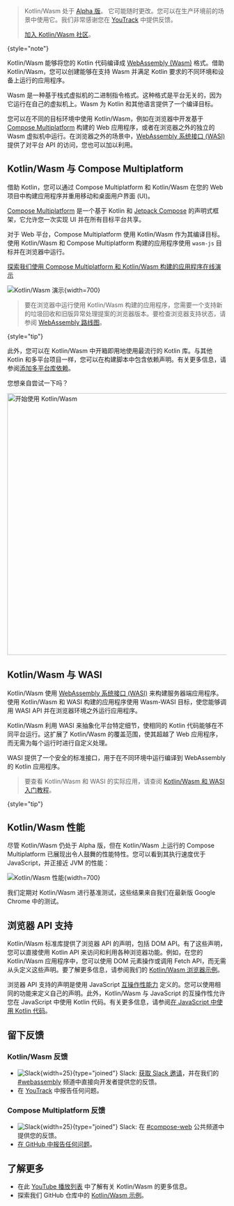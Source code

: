 [//]: # (title: Kotlin/Wasm)

> Kotlin/Wasm 处于 [Alpha 版](components-stability.md)。
> 它可能随时更改。您可以在生产环境前的场景中使用它。我们非常感谢您在 [YouTrack](https://youtrack.jetbrains.com/issue/KT-56492) 中提供反馈。
>
> [加入 Kotlin/Wasm 社区](https://slack-chats.kotlinlang.org/c/webassembly)。
>
{style="note"}

Kotlin/Wasm 能够将您的 Kotlin 代码编译成 [WebAssembly (Wasm)](https://webassembly.org/) 格式。借助 Kotlin/Wasm，您可以创建能够在支持 Wasm 并满足 Kotlin 要求的不同环境和设备上运行的应用程序。

Wasm 是一种基于栈式虚拟机的二进制指令格式。这种格式是平台无关的，因为它运行在自己的虚拟机上。Wasm 为 Kotlin 和其他语言提供了一个编译目标。

您可以在不同的目标环境中使用 Kotlin/Wasm，例如在浏览器中开发基于 [Compose Multiplatform](https://www.jetbrains.com/lp/compose-multiplatform/) 构建的 Web 应用程序，或者在浏览器之外的独立的 Wasm 虚拟机中运行。在浏览器之外的场景中，[WebAssembly 系统接口 (WASI)](https://wasi.dev/) 提供了对平台 API 的访问，您也可以加以利用。

## Kotlin/Wasm 与 Compose Multiplatform

借助 Kotlin，您可以通过 Compose Multiplatform 和 Kotlin/Wasm 在您的 Web 项目中构建应用程序并重用移动和桌面用户界面 (UI)。

[Compose Multiplatform](https://www.jetbrains.com/lp/compose-multiplatform/) 是一个基于 Kotlin 和 [Jetpack Compose](https://developer.android.com/jetpack/compose) 的声明式框架，它允许您一次实现 UI 并在所有目标平台共享。

对于 Web 平台，Compose Multiplatform 使用 Kotlin/Wasm 作为其编译目标。使用 Kotlin/Wasm 和 Compose Multiplatform 构建的应用程序使用 `wasm-js` 目标并在浏览器中运行。

[探索我们使用 Compose Multiplatform 和 Kotlin/Wasm 构建的应用程序在线演示](https://zal.im/wasm/jetsnack/)

![Kotlin/Wasm 演示](wasm-demo.png){width=700}

> 要在浏览器中运行使用 Kotlin/Wasm 构建的应用程序，您需要一个支持新的垃圾回收和旧版异常处理提案的浏览器版本。要检查浏览器支持状态，请参阅 [WebAssembly 路线图](https://webassembly.org/roadmap/)。
>
{style="tip"}

此外，您可以在 Kotlin/Wasm 中开箱即用地使用最流行的 Kotlin 库。与其他 Kotlin 和多平台项目一样，您可以在构建脚本中包含依赖声明。有关更多信息，请参阅[添加多平台库依赖](https://www.jetbrains.com/help/kotlin-multiplatform-dev/multiplatform-add-dependencies.html)。

您想亲自尝试一下吗？

<a href="wasm-get-started.md"><img src="wasm-get-started-button.svg" width="600" alt="开始使用 Kotlin/Wasm" style="block"/></a>

## Kotlin/Wasm 与 WASI

Kotlin/Wasm 使用 [WebAssembly 系统接口 (WASI)](https://wasi.dev/) 来构建服务器端应用程序。使用 Kotlin/Wasm 和 WASI 构建的应用程序使用 Wasm-WASI 目标，使您能够调用 WASI API 并在浏览器环境之外运行应用程序。

Kotlin/Wasm 利用 WASI 来抽象化平台特定细节，使相同的 Kotlin 代码能够在不同平台运行。这扩展了 Kotlin/Wasm 的覆盖范围，使其超越了 Web 应用程序，而无需为每个运行时进行自定义处理。

WASI 提供了一个安全的标准接口，用于在不同环境中运行编译到 WebAssembly 的 Kotlin 应用程序。

> 要查看 Kotlin/Wasm 和 WASI 的实际应用，请查阅 [Kotlin/Wasm 和 WASI 入门教程](wasm-wasi.md)。
>
{style="tip"}

## Kotlin/Wasm 性能

尽管 Kotlin/Wasm 仍处于 Alpha 版，但在 Kotlin/Wasm 上运行的 Compose Multiplatform 已展现出令人鼓舞的性能特性。您可以看到其执行速度优于 JavaScript，并正接近 JVM 的性能：

![Kotlin/Wasm 性能](wasm-performance-compose.png){width=700}

我们定期对 Kotlin/Wasm 进行基准测试，这些结果来自我们在最新版 Google Chrome 中的测试。

## 浏览器 API 支持

Kotlin/Wasm 标准库提供了浏览器 API 的声明，包括 DOM API。有了这些声明，您可以直接使用 Kotlin API 来访问和利用各种浏览器功能。例如，在您的 Kotlin/Wasm 应用程序中，您可以使用 DOM 元素操作或调用 Fetch API，而无需从头定义这些声明。要了解更多信息，请参阅我们的 [Kotlin/Wasm 浏览器示例](https://github.com/Kotlin/kotlin-wasm-examples/tree/main/browser-example)。

浏览器 API 支持的声明是使用 JavaScript [互操作性能力](wasm-js-interop.md) 定义的。您可以使用相同的功能来定义自己的声明。此外，Kotlin/Wasm 与 JavaScript 的互操作性允许您在 JavaScript 中使用 Kotlin 代码。有关更多信息，请参阅[在 JavaScript 中使用 Kotlin 代码](wasm-js-interop.md#use-kotlin-code-in-javascript)。

## 留下反馈

### Kotlin/Wasm 反馈

* ![Slack](slack.svg){width=25}{type="joined"} Slack: [获取 Slack 邀请](https://surveys.jetbrains.com/s3/kotlin-slack-sign-up)，并在我们的 [#webassembly](https://kotlinlang.slack.org/archives/CDFP59223) 频道中直接向开发者提供您的反馈。
* 在 [YouTrack](https://youtrack.jetbrains.com/issue/KT-56492) 中报告任何问题。

### Compose Multiplatform 反馈

* ![Slack](slack.svg){width=25}{type="joined"} Slack: 在 [#compose-web](https://slack-chats.kotlinlang.org/c/compose-web) 公共频道中提供您的反馈。
* [在 GitHub 中报告任何问题](https://github.com/JetBrains/compose-multiplatform/issues)。

## 了解更多

* 在此 [YouTube 播放列表](https://kotl.in/wasm-pl) 中了解有关 Kotlin/Wasm 的更多信息。
* 探索我们 GitHub 仓库中的 [Kotlin/Wasm 示例](https://github.com/Kotlin/kotlin-wasm-examples)。